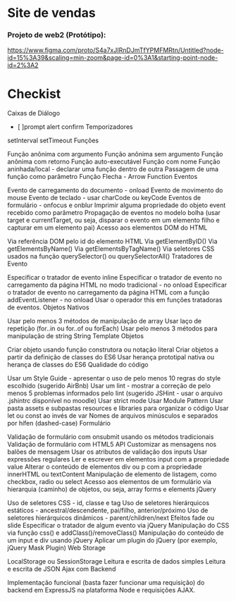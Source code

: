 # Site de vendas

### Projeto de web2 (Protótipo): 
https://www.figma.com/proto/S4a7xJIRnDJmTfYPMFMRtn/Untitled?node-id=15%3A39&scaling=min-zoom&page-id=0%3A1&starting-point-node-id=2%3A2

# Checkist
Caixas de Diálogo

- [ ]prompt
 alert
 confirm
Temporizadores

 setInterval
 setTimeout
Funções

 Função anônima com argumento
 Função anônima sem argumento
 Função anônima com retorno
 Função auto-executável
 Função com nome
 Função aninhada/local - declarar uma função dentro de outra
 Passagem de uma função como parâmetro
 Função Flecha - Arrow Function
Eventos

 Evento de carregamento do documento - onload
 Evento de movimento do mouse
 Evento de teclado - usar charCode ou keyCode
 Eventos de formulário - onfocus e onblur
 Imprimir alguma propriedade do objeto event recebido como parâmetro
 Propagação de eventos no modelo bolha (usar target e currentTarget, ou seja, disparar o evento em um elemento filho e capturar em um elemento pai)
Acesso aos elementos DOM do HTML

 Via referência DOM pelo id do elemento HTML
 Via getElementByID()
 Via getElementsByName()
 Via getElementsByTagName()
 Via seletores CSS usados na função querySelector() ou querySelectorAll()
Tratadores de Evento

 Especificar o tratador de evento inline
 Especificar o tratador de evento no carregamento da página HTML no modo tradicional - no onload
 Especificar o tratador de evento no carregamento da página HTML com a função addEventListener - no onload
 Usar o operador this em funções tratadoras de eventos.
Objetos Nativos

 Usar pelo menos 3 métodos de manipulação de array
 Usar laço de repetição (for..in ou for..of ou forEach)
 Usar pelo menos 3 métodos para manipulação de string
 String Template
Objetos

 Criar objeto usando função construtora ou notação literal
 Criar objetos a partir da definição de classes do ES6
 Usar herança prototipal nativa ou herança de classes do ES6
Qualidade do código

 Usar um Style Guide - apresentar o uso de pelo menos 10 regras do style escolhido (sugerido AirBnb)
 Usar um lint - mostrar a correção de pelo menos 5 problemas informados pelo lint (sugerido JSHint - usar o arquivo .jshintrc disponível no moodle)
 Usar strict mode
 Usar Module Pattern
 Usar pasta assets e subpastas resources e libraries para organizar o código
 Usar let ou const ao invés de var
 Nomes de arquivos minúsculos e separados por hífen (dashed-case)
Formulário

 Validação de formulário com onsubmit usando os métodos tradicionais
 Validação de formulário com HTML5 API
 Customizar as mensagens nos balões de mensagem
 Usar os atributos de validação dos inputs
 Usar expressões regulares
 Ler e escrever em elementos input com a propriedade value
 Alterar o conteúdo de elementos div ou p com a propriedade innerHTML ou textContent
 Manipulação de elemento de listagem, como checkbox, radio ou select
 Acesso aos elementos de um formulário via hierarquia (caminho) de objetos, ou seja, array forms e elements
jQuery

 Uso de seletores CSS - id, classe e tag
 Uso de seletores hierárquicos estáticos - ancestral/descendente, pai/filho, anterior/próximo
 Uso de seletores hierárquicos dinâmicos - parent/children/next
 Efeitos fade ou slide
 Especificar o tratador de algum evento via jQuery
 Manipulação do CSS via função css() e addClass()/removeClass()
 Manipulação do conteúdo de um input e div usando jQuery
 Aplicar um plugin do jQuery (por exemplo, jQuery Mask Plugin)
Web Storage

 LocalStorage ou SessionStorage
 Leitura e escrita de dados simples
 Leitura e escrita de JSON
Ajax com Backend

 Implementação funcional (basta fazer funcionar uma requisição) do backend em ExpressJS na plataforma Node e requisições AJAX.
